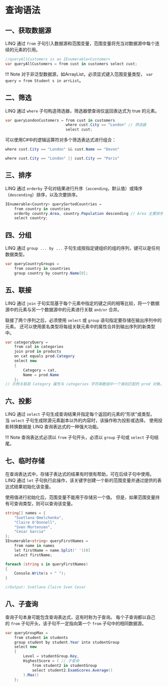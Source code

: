 # 查询语法

## 一、获取数据源
LINQ 通过 `from` 子句引入数据源和范围变量，范围变量将充当对数据源中每个连续的元素的引用。

```csharp
//queryAllCustomers is an IEnumerable<Customer>
var queryAllCustomers = from cust in customers select cust;
```

!!! Note
	对于非泛型数据源，如ArrayList，必须显式键入范围变量类型，
		`var query = from Student s in arrList`。


## 二、筛选
LINQ 通过 `where` 子句构造筛选器，筛选器使查询仅返回表达式为 true 的元素。

```csharp
var queryLondonCustomers = from cust in customers
                           where cust.City == "London" // 筛选器
                           select cust;
```

可以使用C#中的逻辑运算符对多个筛选表达式进行组合：

```csharp
where cust.City == "London" && cust.Name == "Devon"

where cust.City == "London" || cust.City == "Paris"
```

## 三、排序

LINQ 通过 `orderby` 子句对结果进行升序（`ascending`，默认值）或降序（`descending`）排序，以及次要排序。

```csharp
IEnumerable<Country> querySortedCountries =
    from country in countries
    orderby country.Area, country.Population descending // Area 主要排序，Population 次要
    select country;
```


## 四、分组

LINQ 通过 `group ... by ...` 子句生成按指定键组织的组的序列，键可以是任何数据类型。

```csharp
var queryCountryGroups =
    from country in countries
    group country by country.Name[0];
```


## 五、联接

LINQ 通过 `join` 子句实现基于每个元素中指定的键之间的相等比较，将一个数据源中的元素与另一个数据源中的元素进行关联 `and/or` 合并。

联接了两个序列之后，必须使用 `select` 或 `group` 语句指定要存储在输出序列中的元素。 还可以使用匿名类型将每组关联元素中的属性合并到输出序列的新类型中。

```csharp
var categoryQuery =
    from cat in categories
    join prod in products 
    on cat equals prod.Category
    select new
    {
        Category = cat,
        Name = prod.Name
    };
// 示例关联其 Category 属性与 categories 字符串数组中一个类别匹配的 prod 对象。 筛选出 Category 与 categories 中的任何字符串均不匹配的产品。select 语句投影属性取自 cat 和prod 的新类型。
```


## 六、投影

LINQ 通过 `select` 子句生成查询结果并指定每个返回的元素的“形状”或类型。当 `select` 子句生成除源元素副本以外的内容时，该操作称为投影或选择。 使用投影转换数据是 LINQ 查询表达式的一种强大功能。

!!! Note
	查询表达式必须以 `from` 子句开头，必须以 `group` 子句或 `select` 子句结尾。

## 七、临时存储

在查询表达式中，存储子表达式的结果有时很有帮助，可在后续子句中使用。LINQ 通过 `let` 子句执行此操作，该关键字创建一个新的范围变量并通过提供的表达式结果初始化该变量。 

使用值进行初始化后，范围变量不能用于存储另一个值。 但是，如果范围变量持有可查询类型，则可以查询该变量。

```csharp
string[] names = { 
	"Svetlana Omelchenko", 
	"Claire O'Donnell", 
	"Sven Mortensen", 
	"Cesar Garcia" 
};
IEnumerable<string> queryFirstNames =
    from name in names
    let firstName = name.Split(' ')[0]
    select firstName;

foreach (string s in queryFirstNames)
{
    Console.Write(s + " ");
}

//Output: Svetlana Claire Sven Cesar
```

## 八、子查询

查询子句本身可能包含查询表达式，这有时称为子查询。 每个子查询都以自己的 `from` 子句开头，该子句不一定指向第一个 `from` 子句中的相同数据源。

```csharp
var queryGroupMax =
    from student in students
    group student by student.Year into studentGroup
    select new
    {
        Level = studentGroup.Key,
        HighestScore = ( // 子查询
            from student2 in studentGroup
            select student2.ExamScores.Average()
        ).Max()
    };
```